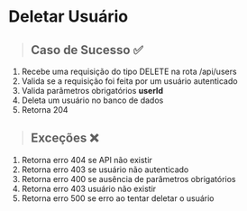 # Deletar Usuário

> ## Caso de Sucesso ✅

1. Recebe uma requisição do tipo DELETE na rota /api/users
2. Valida se a requisição foi feita por um usuário autenticado
3. Valida parâmetros obrigatórios **userId**
4. Deleta um usuário no banco de dados
5. Retorna 204

> ## Exceções ❌

1. Retorna erro 404 se API não existir
2. Retorna erro 403 se usuário não autenticado
3. Retorna erro 400 se ausência de parâmetros obrigatórios
4. Retorna erro 403 usuário não existir
5. Retorna erro 500 se erro ao tentar deletar o usuário